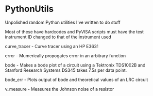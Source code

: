 # PythonUtils
Unpolished random Python utilities I've written to do stuff

Most of these have hardcodes and PyVISA scripts must have the test instrument ID changed to that of the instrument used

curve_tracer - Curve tracer using an HP E3631

error - Mumerically propogates error in an arbitrary function

bode - Makes a bode plot of a circuit using a Tektronix TDS1002B and Stanford Research Systems DS345 takes 7.5s per data point.

bode_err - Plots output of bode and theoretical values of an LRC circuit

v_measure - Measures the Johnson noise of a resistor
